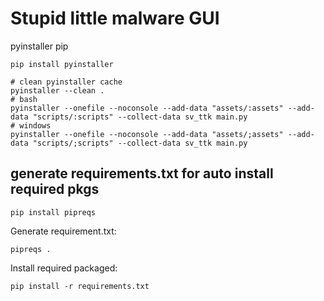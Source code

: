 # Stupid little malware GUI
pyinstaller pip

```
pip install pyinstaller
```

```
# clean pyinstaller cache
pyinstaller --clean .
# bash
pyinstaller --onefile --noconsole --add-data "assets/:assets" --add-data "scripts/:scripts" --collect-data sv_ttk main.py
# windows
pyinstaller --onefile --noconsole --add-data "assets/;assets" --add-data "scripts/;scripts" --collect-data sv_ttk main.py

```

## generate requirements.txt for auto install required pkgs
```
pip install pipreqs
```
Generate requirement.txt:
```
pipreqs .
```
Install required packaged:
```
pip install -r requirements.txt

```
